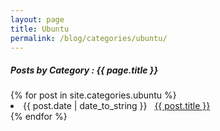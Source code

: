```yaml
---
layout: page
title: Ubuntu
permalink: /blog/categories/ubuntu/
---
```


<h5> Posts by Category : {{ page.title }} </h5>

<div class="card">
{% for post in site.categories.ubuntu %}
 <li class="category-posts"><span>{{ post.date | date_to_string }}</span> &nbsp; <a href="{{ post.url }}">{{ post.title }}</a></li>
{% endfor %}
</div>